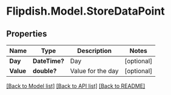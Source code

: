# Flipdish.Model.StoreDataPoint
## Properties

Name | Type | Description | Notes
------------ | ------------- | ------------- | -------------
**Day** | **DateTime?** | Day | [optional] 
**Value** | **double?** | Value for the day | [optional] 

[[Back to Model list]](../README.md#documentation-for-models) [[Back to API list]](../README.md#documentation-for-api-endpoints) [[Back to README]](../README.md)

